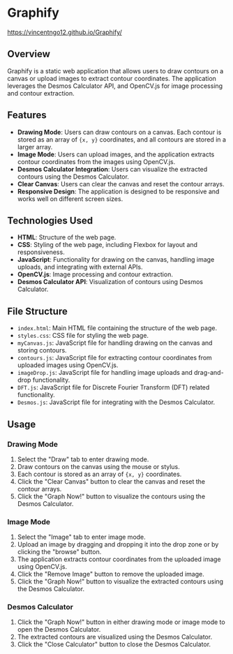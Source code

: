 # Graphify
https://vincentngo12.github.io/Graphify/

## Overview

Graphify is a static web application that allows users to draw contours on a canvas or upload images to extract contour coordinates. The application leverages the Desmos Calculator API, and OpenCV.js for image processing and contour extraction.

## Features

- **Drawing Mode**: Users can draw contours on a canvas. Each contour is stored as an array of `{x, y}` coordinates, and all contours are stored in a larger array.
- **Image Mode**: Users can upload images, and the application extracts contour coordinates from the images using OpenCV.js.
- **Desmos Calculator Integration**: Users can visualize the extracted contours using the Desmos Calculator.
- **Clear Canvas**: Users can clear the canvas and reset the contour arrays.
- **Responsive Design**: The application is designed to be responsive and works well on different screen sizes.

## Technologies Used

- **HTML**: Structure of the web page.
- **CSS**: Styling of the web page, including Flexbox for layout and responsiveness.
- **JavaScript**: Functionality for drawing on the canvas, handling image uploads, and integrating with external APIs.
- **OpenCV.js**: Image processing and contour extraction.
- **Desmos Calculator API**: Visualization of contours using Desmos Calculator.

## File Structure

- `index.html`: Main HTML file containing the structure of the web page.
- `styles.css`: CSS file for styling the web page.
- `myCanvas.js`: JavaScript file for handling drawing on the canvas and storing contours.
- `contours.js`: JavaScript file for extracting contour coordinates from uploaded images using OpenCV.js.
- `imageDrop.js`: JavaScript file for handling image uploads and drag-and-drop functionality.
- `DFT.js`: JavaScript file for Discrete Fourier Transform (DFT) related functionality.
- `Desmos.js`: JavaScript file for integrating with the Desmos Calculator.

## Usage

### Drawing Mode

1. Select the "Draw" tab to enter drawing mode.
2. Draw contours on the canvas using the mouse or stylus.
3. Each contour is stored as an array of `{x, y}` coordinates.
4. Click the "Clear Canvas" button to clear the canvas and reset the contour arrays.
5. Click the "Graph Now!" button to visualize the contours using the Desmos Calculator.

### Image Mode

1. Select the "Image" tab to enter image mode.
2. Upload an image by dragging and dropping it into the drop zone or by clicking the "browse" button.
3. The application extracts contour coordinates from the uploaded image using OpenCV.js.
4. Click the "Remove Image" button to remove the uploaded image.
5. Click the "Graph Now!" button to visualize the extracted contours using the Desmos Calculator.

### Desmos Calculator

1. Click the "Graph Now!" button in either drawing mode or image mode to open the Desmos Calculator.
2. The extracted contours are visualized using the Desmos Calculator.
3. Click the "Close Calculator" button to close the Desmos Calculator.
